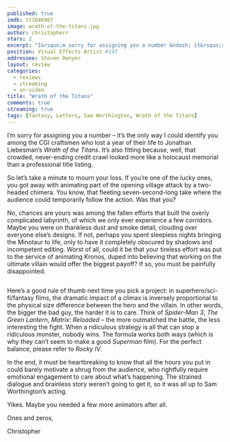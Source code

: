 ```yaml
---
published: true
imdb: tt1646987
image: wrath-of-the-titans.jpg
author: christopherr
stars: 2
excerpt: "I&rsquo;m sorry for assigning you a number &ndash; it&rsquo;s the only way I could identify you among the CGI craftsmen who lost a year of their life to Jonathan Liebesman&rsquo;s <em>Wrath of the Titans</em>. It&rsquo;s also fitting because, well, that crowded, never-ending credit crawl looked more like a holocaust memorial than a professional title listing."
position: Visual Effects Artist #143
addressee: Steven Denyer
layout: review
categories:
  - reviews
  - streaming
  - on-video
title: "Wrath of the Titans"
comments: true
streaming: true
tags: [fantasy, Letters, Sam Worthington, Wrath of the Titans]
---
```

<p>I&rsquo;m sorry for assigning you a number &ndash; it&rsquo;s the only way I could identify you among the CGI craftsmen who lost a year of their life to Jonathan Liebesman&rsquo;s <em>Wrath of the Titans</em>. It&rsquo;s also fitting because, well, that crowded, never-ending credit crawl looked more like a holocaust memorial than a professional title listing.</p>
<p>So let&rsquo;s take a minute to mourn your loss. If you&rsquo;re one of the lucky ones, you got away with animating part of the opening village attack by a two-headed chimera. You know, that fleeting seven-second-long take where the audience could temporarily follow the action.  Was that you?</p>
<p>No, chances are yours was among the fallen efforts that built the overly complicated labyrinth, of which we only ever experience a few corridors. Maybe you were on thankless dust and smoke detail, clouding over everyone else&rsquo;s designs. If not, perhaps you spent sleepless nights bringing the Minotaur to life, only to have it completely obscured by shadows and incompetent editing. Worst of all, could it be that your tireless effort was put to the service of animating Kronos, duped into believing that working on the ultimate villain would offer the biggest payoff? If so, you must be painfully disappointed.</p>
<p><span class="full-image-block ssNonEditable"><span><img src="http://static.squarespace.com/static/5005f6bcc4aa41161b33e89e/5329cf1fe4b07c068ebf74de/5329cf1fe4b07c068ebf7bb4/1336797757777/wrathofthetitans-2.jpg" alt="" /></span></span></p>
<p>Here&rsquo;s a good rule of thumb next time you pick a project: in superhero/sci-fi/fantasy films, the dramatic impact of a climax is inversely proportional to the physical size difference between the hero and the villain. In other words, the bigger the bad guy, the harder it is to care. Think of <em>Spider-Man 3</em>, <em>The Green Lantern</em>, <em>Matrix: Reloaded &ndash; </em>the more outmatched the battle, the less interesting the fight. When a ridiculous strategy is all that can stop a ridiculous monster, nobody wins. The formula works both ways (which is why they can&rsquo;t seem to make a good <em>Superman</em> film). For the perfect balance, please refer to <em>Rocky IV</em>.</p>
<p>In the end, it must be heartbreaking to know that all the hours you put in could barely motivate a shrug from the audience, who rightfully require emotional engagement to care about what&rsquo;s happening. The strained dialogue and brainless story weren&rsquo;t going to get it, so it was all up to Sam Worthington&rsquo;s acting.</p>
<p>Yikes. Maybe you needed a few more animators after all.</p>
<p>Ones and zeros,</p>
<p>Christopher</p>
